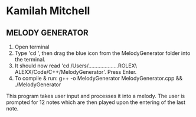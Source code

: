 # Kamilah Mitchell

## MELODY GENERATOR


1. Open terminal 
2. Type 'cd ', then drag the blue icon from the MelodyGenerator folder into the terminal.
3. It should now read 'cd /Users/....................ROLEX\ ALEXX/Code/C++/MelodyGenerator'. Press Enter.
4. To compile & run: g++ -o MelodyGenerator MelodyGenerator.cpp && ./MelodyGenerator



This program takes user input and processes it into a melody. The user is prompted for 12 notes which are then played upon the entering of the last note. 
